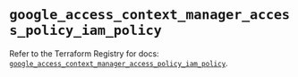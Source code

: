 # `google_access_context_manager_access_policy_iam_policy`

Refer to the Terraform Registry for docs: [`google_access_context_manager_access_policy_iam_policy`](https://registry.terraform.io/providers/hashicorp/google-beta/6.7.0/docs/resources/google_access_context_manager_access_policy_iam_policy).
